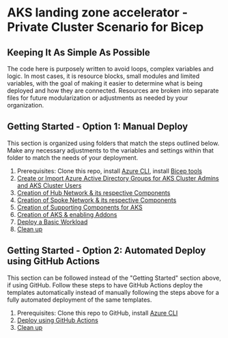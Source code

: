 # AKS landing zone accelerator - Private Cluster Scenario for Bicep

## Keeping It As Simple As Possible

The code here is purposely written to avoid loops, complex variables and logic. In most cases, it is resource blocks, small modules and limited variables, with the goal of making it easier to determine what is being deployed and how they are connected. Resources are broken into separate files for future modularization or adjustments as needed by your organization.

## Getting Started - Option 1: Manual Deploy

This section is organized using folders that match the steps outlined below. Make any necessary adjustments to the variables and settings within that folder to match the needs of your deployment.

1. Prerequisites: Clone this repo, install [Azure CLI](https://learn.microsoft.com/cli/azure/install-azure-cli), install [Bicep tools](https://learn.microsoft.com/azure/azure-resource-manager/bicep/install)
2. [Create or Import Azure Active Directory Groups for AKS Cluster Admins and AKS Cluster Users](./02-aad.md)
3. [Creation of Hub Network & its respective Components](./03-network-hub.md)
4. [Creation of Spoke Network & its respective Components](./04-network-lz.md)
5. [Creation of Supporting Components for AKS](./05-aks-supporting.md)
6. [Creation of AKS & enabling Addons](./06-aks-cluster.md)
7. [Deploy a Basic Workload](./07-workload.md)
8. [Clean up](./08-cleanup.md)

## Getting Started - Option 2: Automated Deploy using GitHub Actions

This section can be followed instead of the "Getting Started" section above, if using GitHub. Follow these steps to have GitHub Actions deploy the templates automatically instead of manually following the steps above for a fully automated deployment of the same templates.

1. Prerequisites: Clone this repo to GitHub, install [Azure CLI](https://learn.microsoft.com/cli/azure/install-azure-cli)
2. [Deploy using GitHub Actions](./02a-DeployUsingGitHubActions.md)
3. [Clean up](./08-cleanup.md)